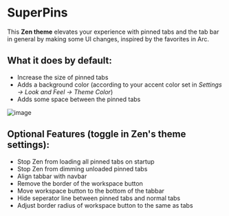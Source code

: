 # SuperPins

This **Zen theme** elevates your experience with pinned tabs and the tab bar in general by making some UI changes, inspired by the favorites in Arc.

## What it does by default:
  - Increase the size of pinned tabs
  - Adds a background color (according to your accent color set in *Settings -> Look and Feel -> Theme Color*)
  - Adds some space between the pinned tabs

![image](https://github.com/user-attachments/assets/f3c1f63a-a075-4b83-a002-d1f0914942d3)

## Optional Features (toggle in Zen's theme settings):
  - Stop Zen from loading all pinned tabs on startup
  - Stop Zen from dimming unloaded pinned tabs
  - Align tabbar with navbar
  - Remove the border of the workspace button
  - Move workspace button to the bottom of the tabbar
  - Hide seperator line between pinned tabs and normal tabs
  - Adjust border radius of workspace button to the same as tabs
